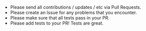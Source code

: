 * Please send all contributions / updates / etc via Pull Requests.
* Please create an Issue for any problems that you encounter.
* Please make sure that all tests pass in your PR.
* Please add tests to your PR!  Tests are great.
